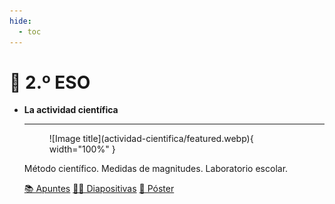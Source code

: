 ```yaml
---
hide:
  - toc
---
```


# 📗 2.º ESO

<div class="grid cards" markdown>

-   **La actividad científica**

    ---

    <figure markdown="span">
    ![Image title](actividad-cientifica/featured.webp){ width="100%" }
    </figure>

    Método científico. Medidas de magnitudes. Laboratorio escolar.

    [📚 Apuntes](actividad-cientifica/index.md) [🧑‍🏫 Diapositivas](actividad-cientifica/diapositivas) [📜 Póster](actividad-cientifica/actividad-cientifica-poster.pdf)

</div>